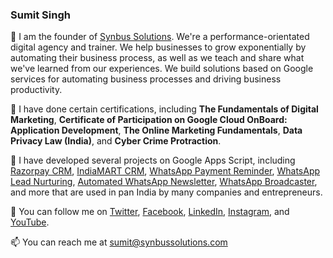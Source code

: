 ### Sumit Singh

👋 I am the founder of [Synbus Solutions](https://synbussolutions.com/). We're a performance-orientated digital agency and trainer. We help businesses to grow exponentially by automating their business process, as well as we teach and share what we've learned from our experiences. We build solutions based on Google services for automating business processes and driving business productivity.

🎉 I have done certain certifications, including **The Fundamentals of Digital Marketing**, **Certificate of Participation on Google Cloud OnBoard: Application Development**, **The Online Marketing Fundamentals**, **Data Privacy Law (India)**, and **Cyber Crime Protraction**.

🌱 I have developed several projects on Google Apps Script, including [Razorpay CRM](https://synbussolutions.com/razorpay-crm/), [IndiaMART CRM](https://synbussolutions.com/indiamart-crm/), [WhatsApp Payment Reminder](https://synbussolutions.com/whatsapp-payment-reminder/), [WhatsApp Lead Nurturing](https://synbussolutions.com/whatsapp-lead-nurturing/), [Automated WhatsApp Newsletter](https://synbussolutions.com/automated-whatsapp-newsletter/), [WhatsApp Broadcaster](https://synbussolutions.com/whatsapp-broadcaster/), and more that are used in pan India by many companies and entrepreneurs.

🐢 You can follow me on [Twitter](https://twitter.com/singhsumi01), [Facebook](https://www.facebook.com/synbussolutions/), [LinkedIn](https://www.linkedin.com/in/singhsumi01/), [Instagram](https://www.instagram.com/singhsumi01/), and [YouTube](https://www.youtube.com/channel/UCwzu-FNZZRPJKIidaIuuStQ).

📫 You can reach me at sumit@synbussolutions.com
